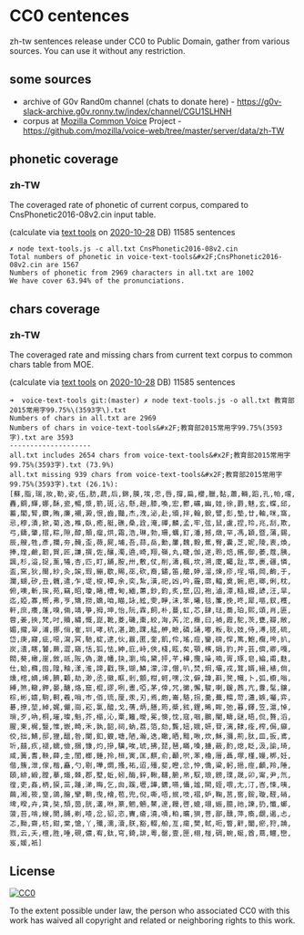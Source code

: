 # CC0 centences

zh-tw sentences release under CC0 to Public Domain, gather from various sources. 
You can use it without any restriction.


## some sources

- archive of G0v Rand0m channel (chats to donate here) - https://g0v-slack-archive.g0v.ronny.tw/index/channel/CGU1SLHNH
- corpus at [Mozilla Common Voice](http://voice.mozilla.org/zh-TW/) Project - https://github.com/mozilla/voice-web/tree/master/server/data/zh-TW


## phonetic coverage 

### zh-TW

The coveraged rate of phonetic of current corpus, compared to CnsPhonetic2016-08v2.cin input table.

(calculate via [text tools](https://github.com/irvin/voice-text-tools) on [2020-10-28](https://github.com/irvin/cc0-sentences/commit/ef71900c36bfd968ca7df7ed4ad7428f33a2381d) DB)
11585 sentences

```
✗ node text-tools.js -c all.txt CnsPhonetic2016-08v2.cin
Total numbers of phonetic in voice-text-tools&#x2F;CnsPhonetic2016-08v2.cin are 1567
Numbers of phonetic from 2969 characters in all.txt are 1002
We have cover 63.94% of the pronunciations.

```


## chars coverage

### zh-TW

The coveraged rate and missing chars from current text corpus to common chars table from MOE. 

(calculate via [text tools](https://github.com/irvin/voice-text-tools) on [2020-10-28](https://github.com/irvin/cc0-sentences/commit/ef71900c36bfd968ca7df7ed4ad7428f33a2381d) DB)
11585 sentences

```
➜  voice-text-tools git:(master) ✗ node text-tools.js -o all.txt 教育部2015常用字99.75%\(3593字\).txt
Numbers of chars in all.txt are 2969
Numbers of chars in voice-text-tools&#x2F;教育部2015常用字99.75%(3593字).txt are 3593
--------------------
all.txt includes 2654 chars from voice-text-tools&#x2F;教育部2015常用字99.75%(3593字).txt (73.9%)
all.txt missing 939 chars from voice-text-tools&#x2F;教育部2015常用字99.75%(3593字).txt (26.1%):
[蘇,脂,瑞,妝,勒,姿,伍,肪,蔬,后,錦,膜,埃,忠,唇,撐,扁,櫻,臘,黏,蕭,輛,蹈,孔,帕,嚐,轟,銅,輝,娜,酥,瓷,暢,漿,箭,斑,沾,懸,趙,膝,喚,宏,鬱,礦,幽,娃,徐,爵,魅,玄,蝶,邱,蓄,閣,腎,鑽,賄,廉,襯,澱,恨,齒,豔,杰,洩,泌,赴,頒,拌,翰,銳,譬,彭,墊,廿,軸,咪,窩,忌,穆,漬,掀,菊,逸,椎,臥,癒,艇,礁,桑,詮,淹,禪,麟,孟,牢,弦,鼠,盧,捏,玲,兆,刮,欺,弓,鑄,肇,摺,粽,隙,醇,顛,瘤,烘,霜,浩,琳,勃,珊,蠣,釘,潘,撼,燉,罕,馮,穎,暨,蒲,錫,辰,艘,牲,彥,攔,夯,醃,歪,薇,屍,埔,吾,蒜,岳,勳,屢,魏,毅,蕉,臀,囊,芝,妮,陵,衷,煥,捧,煌,鹼,韌,賀,匠,謙,撰,佐,釀,濁,遶,崎,翔,嶺,丸,睫,伽,遂,聆,焙,繽,御,萎,蔻,胰,諷,杉,溢,捉,薰,犧,杏,匹,盯,舖,胺,卅,敷,仗,削,濤,楓,坎,溯,廈,矚,趾,萃,裹,疆,憐,盃,窯,狄,閩,紗,灸,誒,瑕,繃,歇,賜,巫,砍,裔,鏽,笛,艙,婷,溜,煉,疹,埕,塌,岡,齣,于,瀾,蝴,矽,丑,髖,遣,乍,堤,梭,樟,余,奕,紮,潢,祀,凶,吟,霾,廓,輻,奠,婉,疤,瑯,俐,枕,俯,噢,斬,挨,苑,竊,昭,瓊,睹,槽,甸,緬,蕙,鈔,鈞,炙,竄,囚,袍,滷,潭,糙,綴,諺,汪,旱,迄,婭,寡,嚮,弗,亨,矯,撈,嬌,咱,瞄,詠,絃,雯,睜,沫,笨,曦,毯,簾,挽,咚,犀,嘔,釵,穫,軒,庶,癢,蓬,嗅,倆,靖,箏,拇,坤,怡,阮,霖,飼,朴,蔓,虹,芯,肆,琺,蕎,珀,熙,頌,肖,匪,蓉,姜,挾,梵,吋,贖,繡,慨,崑,靴,菱,磯,棗,絞,洶,芮,沱,癥,曰,禎,霞,駝,茨,甕,瓣,敞,媚,攏,翠,浦,挪,俏,崔,圳,哮,杭,湛,跪,踝,艋,舺,瞼,磷,誦,嘟,粄,耿,妓,侍,溥,搓,硫,岱,庚,寢,疵,噁,瀉,冥,馳,綻,逮,伙,囂,匿,奎,飢,伶,瑤,痘,鑾,磅,悍,篤,鮑,欖,垮,扒,炭,渣,瞎,饕,蕨,澀,窺,恬,狐,怯,紳,庇,峙,俠,棧,眩,矣,顎,檳,娟,豹,丼,芸,儕,卿,嘎,閥,葵,橄,崖,斂,祇,阪,偽,澈,幡,抉,瀏,塢,黛,抨,芊,樺,攬,噪,喃,胥,琢,皂,綸,甫,麩,仕,蛤,橢,囤,隍,釉,漾,淮,諦,戳,筷,瑚,鱗,濛,淳,僧,叭,焚,炯,壩,戎,茸,婿,緝,裱,倘,燻,棺,嫡,烯,臍,顴,劫,渺,丞,徽,眶,剎,顫,柑,蚵,嘿,汶,僻,諱,斟,凳,幟,卜,弧,櫥,嗡,縛,煞,轍,鉀,晏,醣,烙,窟,棍,謬,咧,晝,啞,茅,倖,咒,黴,懈,駿,喇,鍰,茜,亢,釁,髦,鑲,棕,彬,嬉,駒,軻,羲,哨,巿,佰,琉,厘,汞,刃,焉,皰,崙,駱,拐,羹,蕪,糯,苛,瀟,嫉,囑,弈,碁,撩,堃,綽,娓,儼,崗,崧,氯,醯,戈,蒨,炳,膳,筠,槳,鉉,鋰,晞,眸,弛,暮,鐸,笠,滬,悼,瑣,歹,吶,桐,璀,璨,魁,芥,榻,沁,粟,籬,曖,冕,懊,忱,寇,咽,鵬,闡,疇,謎,晤,侃,贅,滔,腥,柬,梶,豎,惟,嵌,畸,禾,孰,韶,祠,蚋,荔,箔,劾,龔,妞,娥,妍,苷,漓,隸,痊,榨,侷,癲,佼,拙,鯖,邸,狸,醞,咎,闌,釦,鍍,塘,陋,瀚,迭,瞰,晒,黯,啾,炊,穌,瀰,荊,肽,皿,扳,鳶,圻,囍,疚,褪,蠕,儉,捆,慷,灼,摻,驥,唉,琥,拂,琵,琶,瞞,嗓,擄,蔽,酌,熄,眨,汲,諭,琦,咸,簧,耆,鞅,薛,圭,閨,榔,錘,拎,桓,寅,匡,麒,俞,顳,呎,苯,櫓,厝,聶,塚,槿,嫚,梆,妊,偕,簇,泄,傢,楷,矗,勺,剔,嘩,燜,搔,祐,迢,殭,斐,瞪,忿,忡,僑,粱,躬,挹,痙,顱,羚,陲,頤,緋,緞,膛,摹,熾,棘,郡,墅,蚯,蚓,酶,鋅,鞦,韆,腑,帛,馭,琅,鎊,璞,晟,卯,甯,尹,氘,徨,吏,姦,柄,捩,茁,踵,涕,晦,乞,囪,蹊,壢,譁,鑣,嚥,懾,謐,閘,姪,喂,尢,汀,峇,悚,咦,繭,湘,筱,窒,鴿,膾,攣,鞘,曳,檜,苞,兜,倪,嘶,唔,抿,吱,褶,妒,鞠,莒,窖,銨,璇,醛,硝,埤,暌,卉,賃,奘,頹,茵,胱,灇,咻,篆,魍,魎,鰲,邃,饅,啓,媲,翊,娠,臆,祂,諫,扔,懺,螂,菠,苔,啃,嫂,閡,脯,剃,喳,岔,貂,恣,竇,瘡,澆,嘖,粕,曠,狽,菩,鄙,醺,萍,瘓,覷,遏,忐,忑,黝,齋,枋,鉗,棠,愴,丫,殲,濡,瀆,朕,豁,輟,舶,亙,瘍,樊,軾,呃,瞥,鼾,闔,瘀,狩,蹺,戮,云,夭,檀,胜,唾,硯,儂,宥,鈦,穹,錡,誹,粵,罄,壹,匣,栩,椪,碉,蜿,蜒,酋,蔦,鱷,巒,岌,媛,衹]

```


## License

[![CC0](http://i.creativecommons.org/p/zero/1.0/88x31.png)](https://creativecommons.org/publicdomain/zero/1.0/)

To the extent possible under law, the person who associated CC0 with this work has waived all copyright and related or neighboring rights to this work.
